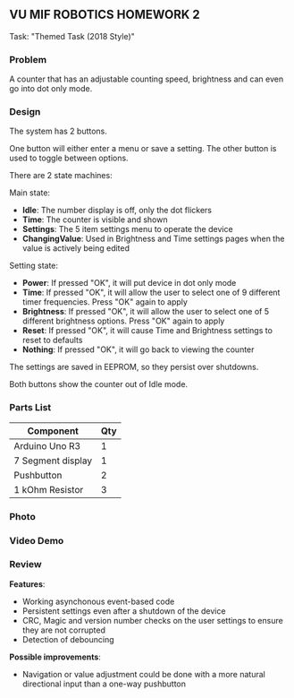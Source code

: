 ## VU MIF ROBOTICS HOMEWORK 2
Task: "Themed Task (2018 Style)"

### Problem
A counter that has an adjustable counting speed, brightness and can even go into dot only mode.

### Design
The system has 2 buttons.

One button will either enter a menu or save a setting.
The other button is used to toggle between options.

There are 2 state machines:

Main state:
- **Idle**: The number display is off, only the dot flickers
- **Time**: The counter is visible and shown
- **Settings**: The 5 item settings menu to operate the device
- **ChangingValue**: Used in Brightness and Time settings pages when the value is actively being edited

Setting state:
- **Power**: If pressed "OK", it will put device in dot only mode
- **Time**: If pressed "OK", it will allow the user to select one of 9 different timer frequencies.
  Press "OK" again to apply
- **Brightness**: If pressed "OK", it will allow the user to select one of 5 different brightness options.
  Press "OK" again to apply
- **Reset**: If pressed "OK", it will cause Time and Brightness settings to reset to defaults
- **Nothing**: If pressed "OK", it will go back to viewing the counter

The settings are saved in EEPROM, so they persist over shutdowns.

Both buttons show the counter out of Idle mode.

### Parts List
| Component | Qty |
| --- | --- |
| Arduino Uno R3 | 1 |
| 7 Segment display | 1 |
| Pushbutton | 2 |
| 1 kOhm Resistor | 3 |

### Photo



### Video Demo



### Review

**Features**:
* Working asynchonous event-based code
* Persistent settings even after a shutdown of the device
* CRC, Magic and version number checks on the user settings to ensure they are not corrupted
* Detection of debouncing

**Possible improvements**:
* Navigation or value adjustment could be done with a more natural directional input than a one-way pushbutton
